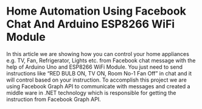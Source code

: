 # Home Automation Using Facebook Chat And Arduino ESP8266 WiFi Module

In this article we are showing how you can control your home appliances e.g. TV, Fan, Refrigerator, Lights etc. from Facebook chat message with the help of Arduino Uno and ESP8266 WiFi Module. You just need to send instructions like “RED BULB ON, TV ON, Room No-1 Fan Off” in chat and it will control based on your instruction. To accomplish this project we are using Facebook Graph API to communicate with messages and created a middle ware in .NET technology which is responsible for getting the instruction from Facebook Graph API.

